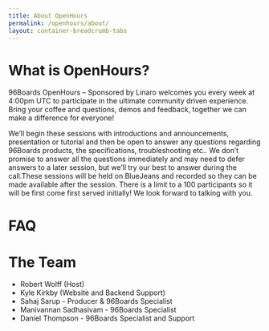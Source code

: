 ```yaml
---
title: About OpenHours
permalink: /openhours/about/
layout: container-breadcrumb-tabs
---
```

# What is OpenHours?

96Boards OpenHours – Sponsored by Linaro welcomes you every week at 4:00pm UTC to participate in the ultimate community driven experience. Bring your coffee and questions, demos and feedback, together we can make a difference for everyone!

We’ll begin these sessions with introductions and announcements, presentation or tutorial and then be open to answer any questions regarding 96Boards products, the specifications, troubleshooting etc.. We don’t promise to answer all the questions immediately and may need to defer answers to a later session, but we’ll try our best to answer during the call.These sessions will be held on BlueJeans and recorded so they can be made available after the session. There is a limit to a 100 participants so it will be first come first served initially!
We look forward to talking with you.

# FAQ

# The Team 

- Robert Wolff (Host)
- Kyle Kirkby (Website and Backend Support)
- Sahaj Sarup - Producer & 96Boards Specialist
- Manivannan Sadhasivam - 96Boards Specialist
- Daniel Thompson - 96Boards Specialist and Support